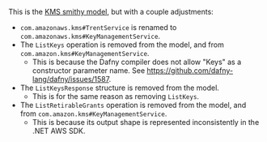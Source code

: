 This is the [KMS smithy model](https://github.com/aws/aws-models/blob/a7e23cbfde9a5fc0b52c78ff969d72bfb8d8b6f8/kms/smithy/model.json),
but with a couple adjustments:

- `com.amazonaws.kms#TrentService` is renamed to `com.amazonaws.kms#KeyManagementService`.
- The `ListKeys` operation is removed from the model, and from `com.amazon.kms#KeyManagementService`.
    - This is because the Dafny compiler does not allow "Keys" as a constructor parameter name.
      See <https://github.com/dafny-lang/dafny/issues/1587>.
- The `ListKeysResponse` structure is removed from the model.
    - This is for the same reason as removing `ListKeys`.
- The `ListRetirableGrants` operation is removed from the model, and from `com.amazon.kms#KeyManagementService`.
    - This is because its output shape is represented inconsistently in the .NET AWS SDK.
